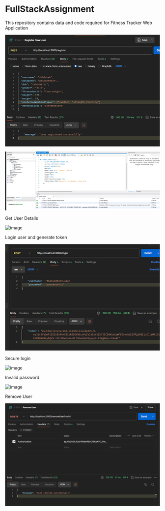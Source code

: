 # FullStackAssignment

This repository contains data and code required for Fitness Tracker Web Application


![Register Users](image.png)

![DATABASE](image-1.png)

Get User Details

![image](https://github.com/rajeshs-raju/FullStackAssignment/assets/21701072/b3e9a29f-19c4-4422-8d32-7e3ce8f775e6)


Login user and generate token

![alt text](image-2.png)

Secure login

![image](https://github.com/rajeshs-raju/FullStackAssignment/assets/21701072/89315b7b-bab4-4520-aabf-0ec0ee2ea5ef)


Invalid password

![image](https://github.com/rajeshs-raju/FullStackAssignment/assets/21701072/1af1d4ef-1ce8-4989-8cd1-96010fe8670f)

Remove User

![alt text](image-4.png)
